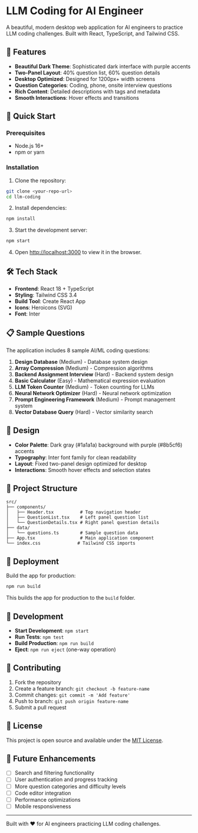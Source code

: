 # LLM Coding for AI Engineer

A beautiful, modern desktop web application for AI engineers to practice LLM coding challenges. Built with React, TypeScript, and Tailwind CSS.

## 🎯 Features

- **Beautiful Dark Theme**: Sophisticated dark interface with purple accents
- **Two-Panel Layout**: 40% question list, 60% question details
- **Desktop Optimized**: Designed for 1200px+ width screens
- **Question Categories**: Coding, phone, onsite interview questions
- **Rich Content**: Detailed descriptions with tags and metadata
- **Smooth Interactions**: Hover effects and transitions

## 🚀 Quick Start

### Prerequisites
- Node.js 16+ 
- npm or yarn

### Installation

1. Clone the repository:
```bash
git clone <your-repo-url>
cd llm-coding
```

2. Install dependencies:
```bash
npm install
```

3. Start the development server:
```bash
npm start
```

4. Open [http://localhost:3000](http://localhost:3000) to view it in the browser.

## 🛠️ Tech Stack

- **Frontend**: React 18 + TypeScript
- **Styling**: Tailwind CSS 3.4
- **Build Tool**: Create React App
- **Icons**: Heroicons (SVG)
- **Font**: Inter

## 📋 Sample Questions

The application includes 8 sample AI/ML coding questions:

1. **Design Database** (Medium) - Database system design
2. **Array Compression** (Medium) - Compression algorithms
3. **Backend Assignment Interview** (Hard) - Backend system design
4. **Basic Calculator** (Easy) - Mathematical expression evaluation
5. **LLM Token Counter** (Medium) - Token counting for LLMs
6. **Neural Network Optimizer** (Hard) - Neural network optimization
7. **Prompt Engineering Framework** (Medium) - Prompt management system
8. **Vector Database Query** (Hard) - Vector similarity search

## 🎨 Design

- **Color Palette**: Dark gray (#1a1a1a) background with purple (#8b5cf6) accents
- **Typography**: Inter font family for clean readability
- **Layout**: Fixed two-panel design optimized for desktop
- **Interactions**: Smooth hover effects and selection states

## 📁 Project Structure

```
src/
├── components/
│   ├── Header.tsx          # Top navigation header
│   ├── QuestionList.tsx    # Left panel question list
│   └── QuestionDetails.tsx # Right panel question details
├── data/
│   └── questions.ts        # Sample question data
├── App.tsx                 # Main application component
└── index.css              # Tailwind CSS imports
```

## 🚀 Deployment

Build the app for production:

```bash
npm run build
```

This builds the app for production to the `build` folder.

## 📝 Development

- **Start Development**: `npm start`
- **Run Tests**: `npm test`
- **Build Production**: `npm run build`
- **Eject**: `npm run eject` (one-way operation)

## 🤝 Contributing

1. Fork the repository
2. Create a feature branch: `git checkout -b feature-name`
3. Commit changes: `git commit -m 'Add feature'`
4. Push to branch: `git push origin feature-name`
5. Submit a pull request

## 📄 License

This project is open source and available under the [MIT License](LICENSE).

## 🎯 Future Enhancements

- [ ] Search and filtering functionality
- [ ] User authentication and progress tracking
- [ ] More question categories and difficulty levels
- [ ] Code editor integration
- [ ] Performance optimizations
- [ ] Mobile responsiveness

---

Built with ❤️ for AI engineers practicing LLM coding challenges.